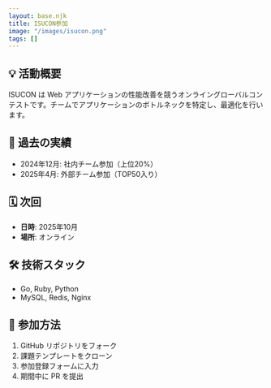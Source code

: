 ```yaml
---
layout: base.njk
title: ISUCON参加
image: "/images/isucon.png"
tags: []
---
```


## 💡 活動概要

ISUCON は Web アプリケーションの性能改善を競うオンライングローバルコンテストです。チームでアプリケーションのボトルネックを特定し、最適化を行います。
## 🚀 過去の実績

- 2024年12月: 社内チーム参加（上位20%）
- 2025年4月: 外部チーム参加（TOP50入り）

## 🗓 次回

- **日時**: 2025年10月  
- **場所**: オンライン

## 🛠 技術スタック

- Go, Ruby, Python  
- MySQL, Redis, Nginx

## 👥 参加方法

1. GitHub リポジトリをフォーク  
2. 課題テンプレートをクローン  
3. 参加登録フォームに入力  
4. 期間中に PR を提出